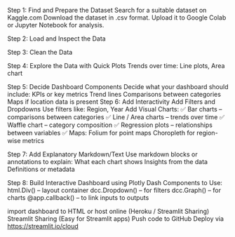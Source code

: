 Step 1: 
Find and Prepare the Dataset
Search for a suitable dataset on Kaggle.com
Download the dataset in .csv format.
Upload it to Google Colab or Jupyter Notebook for analysis.

Step 2: Load and Inspect the Data

Step 3: Clean the Data

Step 4: Explore the Data with Quick Plots
Trends over time: Line plots, Area chart 

Step 5: Decide Dashboard Components
Decide what your dashboard should include:
KPIs or key metrics
Trend lines
Comparisons between categories
Maps if location data is present
Step 6: Add Interactivity
Add Filters and Dropdowns
Use filters like:
Region, Year
Add Visual Charts:
✅ Bar charts – comparisons between categories
✅ Line / Area charts – trends over time
✅ Waffle chart – category composition
✅ Regression plots – relationships between variables
✅ Maps:
Folium for point maps
Choropleth for region-wise metrics

Step 7: Add Explanatory Markdown/Text
Use markdown blocks or annotations to explain:
What each chart shows
Insights from the data
Definitions or metadata 

Step 8: Build Interactive Dashboard using Plotly Dash 
Components to Use:
html.Div() – layout container
dcc.Dropdown() – for filters
dcc.Graph() – for charts
@app.callback() – to link inputs to outputs

import dashboard to HTML or host online (Heroku / Streamlit Sharing) 
Streamlit Sharing (Easy for Streamlit apps)
Push code to GitHub
Deploy via https://streamlit.io/cloud
